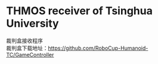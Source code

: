 # THMOS receiver of Tsinghua University
裁判盒接收程序  <br />
裁判盒下载地址：https://github.com/RoboCup-Humanoid-TC/GameController
